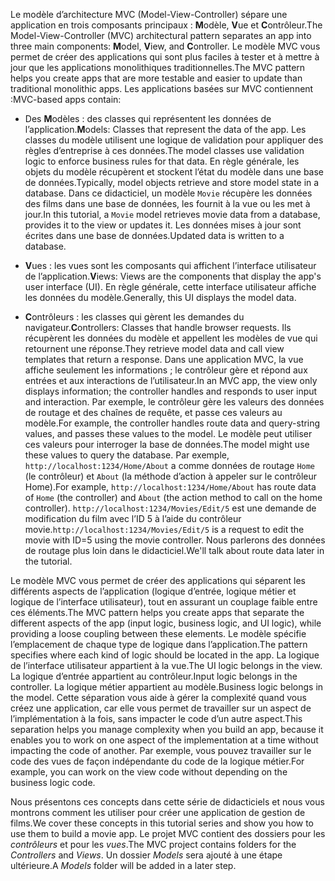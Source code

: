 <span data-ttu-id="82e10-101">Le modèle d’architecture MVC (Model-View-Controller) sépare une application en trois composants principaux : **M**odèle, **V**ue et **C**ontrôleur.</span><span class="sxs-lookup"><span data-stu-id="82e10-101">The Model-View-Controller (MVC) architectural pattern separates an app into three main components: **M**odel, **V**iew, and **C**ontroller.</span></span> <span data-ttu-id="82e10-102">Le modèle MVC vous permet de créer des applications qui sont plus faciles à tester et à mettre à jour que les applications monolithiques traditionnelles.</span><span class="sxs-lookup"><span data-stu-id="82e10-102">The MVC pattern helps you create apps that are more testable and easier to update than traditional monolithic apps.</span></span> <span data-ttu-id="82e10-103">Les applications basées sur MVC contiennent :</span><span class="sxs-lookup"><span data-stu-id="82e10-103">MVC-based apps contain:</span></span>

* <span data-ttu-id="82e10-104">Des **M**odèles : des classes qui représentent les données de l’application.</span><span class="sxs-lookup"><span data-stu-id="82e10-104">**M**odels: Classes that represent the data of the app.</span></span> <span data-ttu-id="82e10-105">Les classes du modèle utilisent une logique de validation pour appliquer des règles d’entreprise à ces données.</span><span class="sxs-lookup"><span data-stu-id="82e10-105">The model classes use validation logic to enforce business rules for that data.</span></span> <span data-ttu-id="82e10-106">En règle générale, les objets du modèle récupèrent et stockent l’état du modèle dans une base de données.</span><span class="sxs-lookup"><span data-stu-id="82e10-106">Typically, model objects retrieve and store model state in a database.</span></span> <span data-ttu-id="82e10-107">Dans ce didacticiel, un modèle `Movie` récupère les données des films dans une base de données, les fournit à la vue ou les met à jour.</span><span class="sxs-lookup"><span data-stu-id="82e10-107">In this tutorial, a `Movie` model retrieves movie data from a database, provides it to the view or updates it.</span></span> <span data-ttu-id="82e10-108">Les données mises à jour sont écrites dans une base de données.</span><span class="sxs-lookup"><span data-stu-id="82e10-108">Updated data is written to a database.</span></span>

* <span data-ttu-id="82e10-109">**V**ues : les vues sont les composants qui affichent l’interface utilisateur de l’application.</span><span class="sxs-lookup"><span data-stu-id="82e10-109">**V**iews: Views are the components that display the app's user interface (UI).</span></span> <span data-ttu-id="82e10-110">En règle générale, cette interface utilisateur affiche les données du modèle.</span><span class="sxs-lookup"><span data-stu-id="82e10-110">Generally, this UI displays the model data.</span></span>

* <span data-ttu-id="82e10-111">**C**ontrôleurs : les classes qui gèrent les demandes du navigateur.</span><span class="sxs-lookup"><span data-stu-id="82e10-111">**C**ontrollers: Classes that handle browser requests.</span></span> <span data-ttu-id="82e10-112">Ils récupèrent les données du modèle et appellent les modèles de vue qui retournent une réponse.</span><span class="sxs-lookup"><span data-stu-id="82e10-112">They retrieve model data and call view templates that return a response.</span></span> <span data-ttu-id="82e10-113">Dans une application MVC, la vue affiche seulement les informations ; le contrôleur gère et répond aux entrées et aux interactions de l’utilisateur.</span><span class="sxs-lookup"><span data-stu-id="82e10-113">In an MVC app, the view only displays information; the controller handles and responds to user input and interaction.</span></span> <span data-ttu-id="82e10-114">Par exemple, le contrôleur gère les valeurs des données de routage et des chaînes de requête, et passe ces valeurs au modèle.</span><span class="sxs-lookup"><span data-stu-id="82e10-114">For example, the controller handles route data and query-string values, and passes these values to the model.</span></span> <span data-ttu-id="82e10-115">Le modèle peut utiliser ces valeurs pour interroger la base de données.</span><span class="sxs-lookup"><span data-stu-id="82e10-115">The model might use these values to query the database.</span></span> <span data-ttu-id="82e10-116">Par exemple, `http://localhost:1234/Home/About` a comme données de routage `Home` (le contrôleur) et `About` (la méthode d’action à appeler sur le contrôleur Home).</span><span class="sxs-lookup"><span data-stu-id="82e10-116">For example, `http://localhost:1234/Home/About` has route data of `Home` (the controller) and `About` (the action method to call on the home controller).</span></span> <span data-ttu-id="82e10-117">`http://localhost:1234/Movies/Edit/5` est une demande de modification du film avec l’ID 5 à l’aide du contrôleur movie.</span><span class="sxs-lookup"><span data-stu-id="82e10-117">`http://localhost:1234/Movies/Edit/5` is a request to edit the movie with ID=5 using the movie controller.</span></span>  <span data-ttu-id="82e10-118">Nous parlerons des données de routage plus loin dans le didacticiel.</span><span class="sxs-lookup"><span data-stu-id="82e10-118">We'll talk about route data later in the tutorial.</span></span>

<span data-ttu-id="82e10-119">Le modèle MVC vous permet de créer des applications qui séparent les différents aspects de l’application (logique d’entrée, logique métier et logique de l’interface utilisateur), tout en assurant un couplage faible entre ces éléments.</span><span class="sxs-lookup"><span data-stu-id="82e10-119">The MVC pattern helps you create apps that separate the different aspects of the app (input logic, business logic, and UI logic), while providing a loose coupling between these elements.</span></span> <span data-ttu-id="82e10-120">Le modèle spécifie l’emplacement de chaque type de logique dans l’application.</span><span class="sxs-lookup"><span data-stu-id="82e10-120">The pattern specifies where each kind of logic should be located in the app.</span></span> <span data-ttu-id="82e10-121">La logique de l’interface utilisateur appartient à la vue.</span><span class="sxs-lookup"><span data-stu-id="82e10-121">The UI logic belongs in the view.</span></span> <span data-ttu-id="82e10-122">La logique d’entrée appartient au contrôleur.</span><span class="sxs-lookup"><span data-stu-id="82e10-122">Input logic belongs in the controller.</span></span> <span data-ttu-id="82e10-123">La logique métier appartient au modèle.</span><span class="sxs-lookup"><span data-stu-id="82e10-123">Business logic belongs in the model.</span></span> <span data-ttu-id="82e10-124">Cette séparation vous aide à gérer la complexité quand vous créez une application, car elle vous permet de travailler sur un aspect de l’implémentation à la fois, sans impacter le code d’un autre aspect.</span><span class="sxs-lookup"><span data-stu-id="82e10-124">This separation helps you manage complexity when you build an app, because it enables you to work on one aspect of the implementation at a time without impacting the code of another.</span></span> <span data-ttu-id="82e10-125">Par exemple, vous pouvez travailler sur le code des vues de façon indépendante du code de la logique métier.</span><span class="sxs-lookup"><span data-stu-id="82e10-125">For example, you can work on the view code without depending on the business logic code.</span></span>

<span data-ttu-id="82e10-126">Nous présentons ces concepts dans cette série de didacticiels et nous vous montrons comment les utiliser pour créer une application de gestion de films.</span><span class="sxs-lookup"><span data-stu-id="82e10-126">We cover these concepts in this tutorial series and show you how to use them to build a movie app.</span></span> <span data-ttu-id="82e10-127">Le projet MVC contient des dossiers pour les *contrôleurs* et pour les *vues*.</span><span class="sxs-lookup"><span data-stu-id="82e10-127">The MVC project contains folders for the *Controllers* and *Views*.</span></span> <span data-ttu-id="82e10-128">Un dossier *Models* sera ajouté à une étape ultérieure.</span><span class="sxs-lookup"><span data-stu-id="82e10-128">A *Models* folder will be added in a later step.</span></span>

